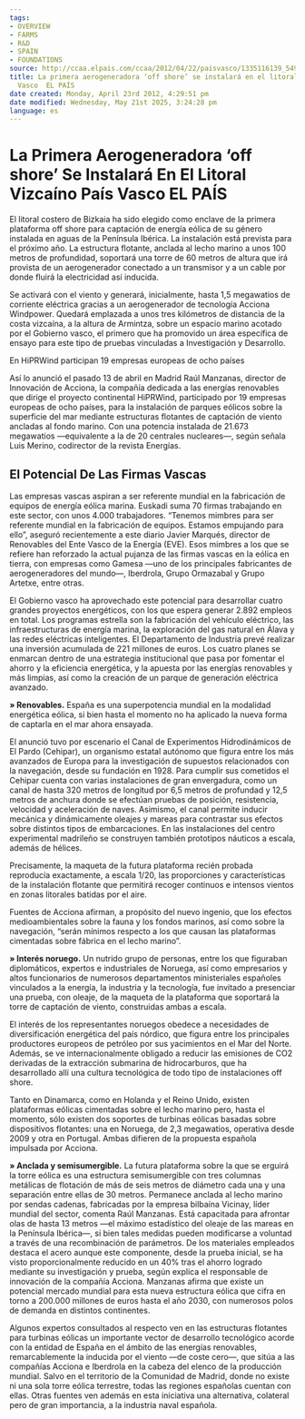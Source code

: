 ```yaml
---
tags:
- OVERVIEW
- FARMS
- R&D
- SPAIN
- FOUNDATIONS
source: http://ccaa.elpais.com/ccaa/2012/04/22/paisvasco/1335116139_549232.html
title: La primera aerogeneradora ‘off shore’ se instalará en el litoral vizcaíno  País
  Vasco  EL PAÍS
date created: Monday, April 23rd 2012, 4:29:51 pm
date modified: Wednesday, May 21st 2025, 3:24:28 pm
language: es
---
```


# La Primera Aerogeneradora ‘off shore’ Se Instalará En El Litoral Vizcaíno País Vasco EL PAÍS

El litoral costero de Bizkaia ha sido elegido como enclave de la primera plataforma off shore para captación de energía eólica de su género instalada en aguas de la Península Ibérica. La instalación está prevista para el próximo año. La estructura flotante, anclada al lecho marino a unos 100 metros de profundidad, soportará una torre de 60 metros de altura que irá provista de un aerogenerador conectado a un transmisor y a un cable por donde fluirá la electricidad así inducida.

Se activará con el viento y generará, inicialmente, hasta 1,5 megawatios de corriente eléctrica gracias a un aerogenerador de tecnología Acciona Windpower. Quedará emplazada a unos tres kilómetros de distancia de la costa vizcaína, a la altura de Armintza, sobre un espacio marino acotado por el Gobierno vasco, el primero que ha promovido un área específica de ensayo para este tipo de pruebas vinculadas a Investigación y Desarrollo.

En HiPRWind participan 19 empresas europeas de ocho países

Así lo anunció el pasado 13 de abril en Madrid Raúl Manzanas, director de Innovación de Acciona, la compañía dedicada a las energías renovables que dirige el proyecto continental HiPRWind, participado por 19 empresas europeas de ocho países, para la instalación de parques eólicos sobre la superficie del mar mediante estructuras flotantes de captación de viento ancladas al fondo marino. Con una potencia instalada de 21.673 megawatios —equivalente a la de 20 centrales nucleares—, según señala Luis Merino, codirector de la revista Energías.

	

## El Potencial De Las Firmas Vascas

Las empresas vascas aspiran a ser referente mundial en la fabricación de equipos de energía eólica marina. Euskadi suma 70 firmas trabajando en este sector, con unos 4.000 trabajadores. “Tenemos mimbres para ser referente mundial en la fabricación de equipos. Estamos empujando para ello”, aseguró recientemente a este diario Javier Marqués, director de Renovables del Ente Vasco de la Energía (EVE). Esos mimbres a los que se refiere han reforzado la actual pujanza de las firmas vascas en la eólica en tierra, con empresas como Gamesa —uno de los principales fabricantes de aerogeneradores del mundo—, Iberdrola, Grupo Ormazabal y Grupo Artetxe, entre otras.

El Gobierno vasco ha aprovechado este potencial para desarrollar cuatro grandes proyectos energéticos, con los que espera generar 2.892 empleos en total. Los programas estrella son la fabricación del vehículo eléctrico, las infraestructuras de energía marina, la exploración del gas natural en Álava y las redes eléctricas inteligentes. El Departamento de Industria prevé realizar una inversión acumulada de 221 millones de euros. Los cuatro planes se enmarcan dentro de una estrategia institucional que pasa por fomentar el ahorro y la eficiencia energética, y la apuesta por las energías renovables y más limpias, así como la creación de un parque de generación eléctrica avanzado.

**» Renovables.** España es una superpotencia mundial en la modalidad energética eólica, si bien hasta el momento no ha aplicado la nueva forma de captarla en el mar ahora ensayada.

El anunció tuvo por escenario el Canal de Experimentos Hidrodinámicos de El Pardo (Cehipar), un organismo estatal autónomo que figura entre los más avanzados de Europa para la investigación de supuestos relacionados con la navegación, desde su fundación en 1928. Para cumplir sus cometidos el Cehipar cuenta con varias instalaciones de gran envergadura, como un canal de hasta 320 metros de longitud por 6,5 metros de profundad y 12,5 metros de anchura donde se efectúan pruebas de posición, resistencia, velocidad y aceleración de naves. Asimismo, el canal permite inducir mecánica y dinámicamente oleajes y mareas para contrastar sus efectos sobre distintos tipos de embarcaciones. En las instalaciones del centro experimental madrileño se construyen también prototipos náuticos a escala, además de hélices.

Precisamente, la maqueta de la futura plataforma recién probada reproducía exactamente, a escala 1/20, las proporciones y características de la instalación flotante que permitirá recoger continuos e intensos vientos en zonas litorales batidas por el aire.

Fuentes de Acciona afirman, a propósito del nuevo ingenio, que los efectos medioambientales sobre la fauna y los fondos marinos, así como sobre la navegación, “serán mínimos respecto a los que causan las plataformas cimentadas sobre fábrica en el lecho marino”.

**» Interés noruego.** Un nutrido grupo de personas, entre los que figuraban diplomáticos, expertos e industriales de Noruega, así como empresarios y altos funcionarios de numerosos departamentos ministeriales españoles vinculados a la energía, la industria y la tecnología, fue invitado a presenciar una prueba, con oleaje, de la maqueta de la plataforma que soportará la torre de captación de viento, construidas ambas a escala.

El interés de los representantes noruegos obedece a necesidades de diversificación energética del país nórdico, que figura entre los principales productores europeos de petróleo por sus yacimientos en el Mar del Norte. Además, se ve internacionalmente obligado a reducir las emisiones de CO2 derivadas de la extracción submarina de hidrocarburos, que ha desarrollado allí una cultura tecnológica de todo tipo de instalaciones off shore.

Tanto en Dinamarca, como en Holanda y el Reino Unido, existen plataformas eólicas cimentadas sobre el lecho marino pero, hasta el momento, sólo existen dos soportes de turbinas eólicas basadas sobre dispositivos flotantes: una en Noruega, de 2,3 megawatios, operativa desde 2009 y otra en Portugal. Ambas difieren de la propuesta española impulsada por Acciona.

**» Anclada y semisumergible.** La futura plataforma sobre la que se erguirá la torre eólica es una estructura semisumergible con tres columnas metálicas de flotación de más de seis metros de diámetro cada una y una separación entre ellas de 30 metros. Permanece anclada al lecho marino por sendas cadenas, fabricadas por la empresa bilbaína Vicinay, líder mundial del sector, comenta Raúl Manzanas. Está capacitada para afrontar olas de hasta 13 metros —el máximo estadístico del oleaje de las mareas en la Península Ibérica—, si bien tales medidas pueden modificarse a voluntad a través de una recombinación de parámetros. De los materiales empleados destaca el acero aunque este componente, desde la prueba inicial, se ha visto proporcionalmente reducido en un 40% tras el ahorro logrado mediante su investigación y prueba, según explica el responsable de innovación de la compañía Acciona. Manzanas afirma que existe un potencial mercado mundial para esta nueva estructura eólica que cifra en torno a 200.000 millones de euros hasta el año 2030, con numerosos polos de demanda en distintos continentes.

Algunos expertos consultados al respecto ven en las estructuras flotantes para turbinas eólicas un importante vector de desarrollo tecnológico acorde con la entidad de España en el ámbito de las energías renovables, remarcablemente la inducida por el viento —de coste cero—, que sitúa a las compañías Acciona e Iberdrola en la cabeza del elenco de la producción mundial. Salvo en el territorio de la Comunidad de Madrid, donde no existe ni una sola torre eólica terrestre, todas las regiones españolas cuentan con ellas. Otras fuentes ven además en esta iniciativa una alternativa, colateral pero de gran importancia, a la industria naval española.
